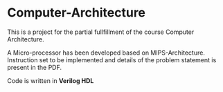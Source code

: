 # Computer-Architecture

This is a project for the partial fullfillment of the course Computer Architecture.

A Micro-processor has been developed based on MIPS-Architecture. 
Instruction set to be implemented and details of the problem statement is present in the PDF. 

Code is written in **Verilog HDL**
